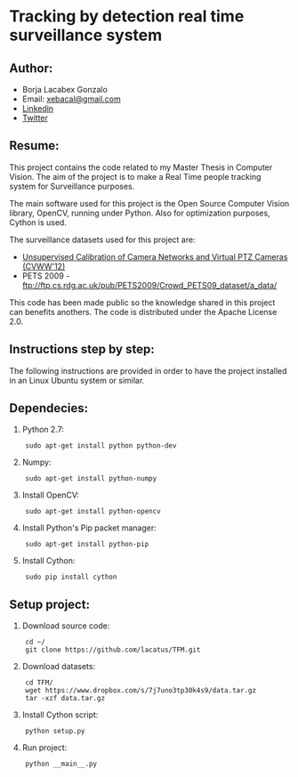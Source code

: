 Tracking by detection real time surveillance system 
===================================================

Author:
-------

- Borja Lacabex Gonzalo
- Email: xebacal@gmail.com
- [Linkedin](http://bit.ly/blacabex)
- [Twitter](https://twitter.com/RoccoLacatus)

Resume:
-------

This project contains the code related to my Master Thesis in Computer Vision. The aim of the project is to make a Real Time people tracking system for Surveillance purposes.

The main software used for this project is the Open Source Computer Vision library, OpenCV, running under Python. Also for optimization purposes, Cython is used.

The surveillance datasets used for this project are:

- [Unsupervised Calibration of Camera Networks and Virtual PTZ Cameras (CVWW'12)](http://lrs.icg.tugraz.at/members/possegger#vptz)
- PETS 2009 - ftp://ftp.cs.rdg.ac.uk/pub/PETS2009/Crowd_PETS09_dataset/a_data/

This code has been made public so the knowledge shared in this project can benefits anothers. The code is distributed under the Apache License 2.0.

Instructions step by step:
--------------------------

The following instructions are provided in order to have the project installed in an Linux Ubuntu system or similar.

Dependecies:
------------

1.	Python 2.7:

```
    sudo apt-get install python python-dev
```

2.	Numpy:

```
	sudo apt-get install python-numpy
```

3. Install OpenCV:

```
	sudo apt-get install python-opencv
```

4.  Install Python's Pip packet manager:

```
	sudo apt-get install python-pip
```

5.  Install Cython:

```
	sudo pip install cython
```

Setup project:
--------------

1.  Download source code:

```
	cd ~/
	git clone https://github.com/lacatus/TFM.git
```

2.	Download datasets:

```
	cd TFM/
	wget https://www.dropbox.com/s/7j7uno3tp30k4s9/data.tar.gz
	tar -xzf data.tar.gz
```

3.  Install Cython script:

```
	python setup.py
```

4.  Run project:

```
	python __main__.py
```